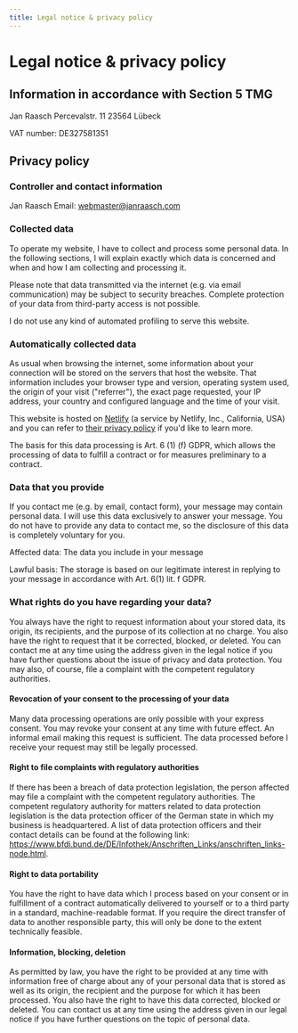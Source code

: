 ```yaml
---
title: Legal notice & privacy policy
---
```


# Legal notice & privacy policy
## Information in accordance with Section 5 TMG

Jan Raasch
Percevalstr. 11
23564 Lübeck

VAT number: DE327581351

## Privacy policy

### Controller and contact information

Jan Raasch
Email: webmaster@janraasch.com

### Collected data

To operate my website, I have to collect and process some personal data. In the following sections, I will explain exactly which data is concerned and when and how I am collecting and processing it.

Please note that data transmitted via the internet (e.g. via email communication) may be subject to security breaches. Complete protection of your data from third-party access is not possible.

I do not use any kind of automated profiling to serve this website.

### Automatically collected data

As usual when browsing the internet, some information about your connection will be stored on the servers that host the website. That information includes your browser type and version, operating system used, the origin of your visit ("referrer"), the exact page requested, your IP address, your country and configured language and the time of your visit.

This website is hosted on [Netlify](https://www.netlify.com/) (a service by Netlify, Inc., California, USA) and you can refer to [their privacy policy](https://www.netlify.com/privacy/) if you'd like to learn more.

The basis for this data processing is Art. 6 (1) (f) GDPR, which allows the processing of data to fulfill a contract or for measures preliminary to a contract.

### Data that you provide

If you contact me (e.g. by email, contact form), your message may contain personal data. I will use this data exclusively to answer your message. You do not have to provide any data to contact me, so the disclosure of this data is completely voluntary for you.

Affected data: The data you include in your message

Lawful basis: The storage is based on our legitimate interest in replying to your message in accordance with Art. 6(1) lit. f GDPR.

### What rights do you have regarding your data?

You always have the right to request information about your stored data, its origin, its recipients, and the purpose of its collection at no charge. You also have the right to request that it be corrected, blocked, or deleted. You can contact me at any time using the address given in the legal notice if you have further questions about the issue of privacy and data protection. You may also, of course, file a complaint with the competent regulatory authorities.

#### Revocation of your consent to the processing of your data

Many data processing operations are only possible with your express consent. You may revoke your consent at any time with future effect. An informal email making this request is sufficient. The data processed before I receive your request may still be legally processed.

#### Right to file complaints with regulatory authorities

If there has been a breach of data protection legislation, the person affected may file a complaint with the competent regulatory authorities. The competent regulatory authority for matters related to data protection legislation is the data protection officer of the German state in which my business is headquartered. A list of data protection officers and their contact details can be found at the following link: https://www.bfdi.bund.de/DE/Infothek/Anschriften_Links/anschriften_links-node.html.

#### Right to data portability

You have the right to have data which I process based on your consent or in fulfillment of a contract automatically delivered to yourself or to a third party in a standard, machine-readable format. If you require the direct transfer of data to another responsible party, this will only be done to the extent technically feasible.

#### Information, blocking, deletion

As permitted by law, you have the right to be provided at any time with information free of charge about any of your personal data that is stored as well as its origin, the recipient and the purpose for which it has been processed. You also have the right to have this data corrected, blocked or deleted. You can contact us at any time using the address given in our legal notice if you have further questions on the topic of personal data.
